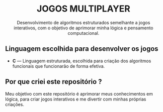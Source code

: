 <h1 align="center">
<br>
JOGOS MULTIPLAYER
</h1>

<p align="center">Desenvolvimento de algoritmos estruturados semelhante a jogos interativos, com o objetivo de aprimorar minha lógica e pensamento computacional.</p>

## Linguagem escolhida para desenvolver os jogos

-  **C** — Linguagem estruturada, escolhida para criação dos algoritmos funcionais que funcionarão de forma efetiva.


## Por que criei este repositório ?

Meu objetivo com este repositório é aprimorar meus conhecimentos em lógica, para criar jogos interativos e me divertir com minhas próprias criações.


